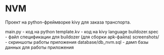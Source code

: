 # NVM

Проект на python-фреймворке kivy для заказа транспорта.

main.py - код на python
template.kv - код на kivy language
buildozer.spec - файл спецификации для buildozer (для сборки apk-файла)
screenshots/ - скриншоты работы приложения
database/db_nvm.sql - дамп базы данных для работы приложения
